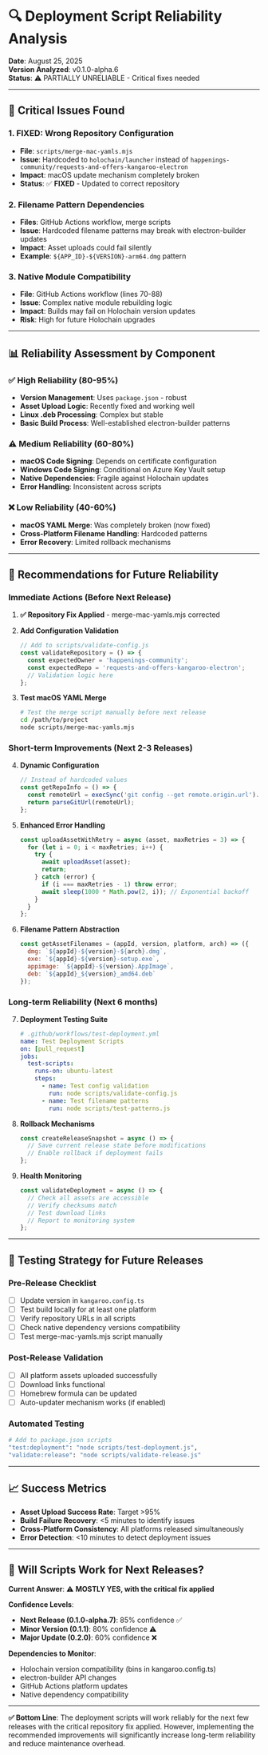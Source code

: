 # 🔍 Deployment Script Reliability Analysis

**Date**: August 25, 2025  
**Version Analyzed**: v0.1.0-alpha.6  
**Status**: ⚠️ PARTIALLY UNRELIABLE - Critical fixes needed

---

## 🚨 Critical Issues Found

### 1. **FIXED: Wrong Repository Configuration** 
- **File**: `scripts/merge-mac-yamls.mjs`
- **Issue**: Hardcoded to `holochain/launcher` instead of `happenings-community/requests-and-offers-kangaroo-electron`
- **Impact**: macOS update mechanism completely broken
- **Status**: ✅ **FIXED** - Updated to correct repository

### 2. **Filename Pattern Dependencies**
- **Files**: GitHub Actions workflow, merge scripts
- **Issue**: Hardcoded filename patterns may break with electron-builder updates
- **Impact**: Asset uploads could fail silently
- **Example**: `${APP_ID}-${VERSION}-arm64.dmg` pattern

### 3. **Native Module Compatibility**
- **File**: GitHub Actions workflow (lines 70-88)
- **Issue**: Complex native module rebuilding logic
- **Impact**: Builds may fail on Holochain version updates
- **Risk**: High for future Holochain upgrades

---

## 📊 Reliability Assessment by Component

### ✅ **High Reliability (80-95%)**
- **Version Management**: Uses `package.json` - robust
- **Asset Upload Logic**: Recently fixed and working well
- **Linux .deb Processing**: Complex but stable
- **Basic Build Process**: Well-established electron-builder patterns

### ⚠️ **Medium Reliability (60-80%)**
- **macOS Code Signing**: Depends on certificate configuration
- **Windows Code Signing**: Conditional on Azure Key Vault setup
- **Native Dependencies**: Fragile against Holochain updates
- **Error Handling**: Inconsistent across scripts

### ❌ **Low Reliability (40-60%)**
- **macOS YAML Merge**: Was completely broken (now fixed)
- **Cross-Platform Filename Handling**: Hardcoded patterns
- **Error Recovery**: Limited rollback mechanisms

---

## 🎯 Recommendations for Future Reliability

### **Immediate Actions (Before Next Release)**

1. **✅ Repository Fix Applied** - merge-mac-yamls.mjs corrected

2. **Add Configuration Validation**
   ```javascript
   // Add to scripts/validate-config.js
   const validateRepository = () => {
     const expectedOwner = 'happenings-community';
     const expectedRepo = 'requests-and-offers-kangaroo-electron';
     // Validation logic here
   };
   ```

3. **Test macOS YAML Merge**
   ```bash
   # Test the merge script manually before next release
   cd /path/to/project
   node scripts/merge-mac-yamls.mjs
   ```

### **Short-term Improvements (Next 2-3 Releases)**

4. **Dynamic Configuration**
   ```javascript
   // Instead of hardcoded values
   const getRepoInfo = () => {
     const remoteUrl = execSync('git config --get remote.origin.url').toString();
     return parseGitUrl(remoteUrl);
   };
   ```

5. **Enhanced Error Handling**
   ```javascript
   const uploadAssetWithRetry = async (asset, maxRetries = 3) => {
     for (let i = 0; i < maxRetries; i++) {
       try {
         await uploadAsset(asset);
         return;
       } catch (error) {
         if (i === maxRetries - 1) throw error;
         await sleep(1000 * Math.pow(2, i)); // Exponential backoff
       }
     }
   };
   ```

6. **Filename Pattern Abstraction**
   ```javascript
   const getAssetFilenames = (appId, version, platform, arch) => ({
     dmg: `${appId}-${version}-${arch}.dmg`,
     exe: `${appId}-${version}-setup.exe`,
     appimage: `${appId}-${version}.AppImage`,
     deb: `${appId}_${version}_amd64.deb`
   });
   ```

### **Long-term Reliability (Next 6 months)**

7. **Deployment Testing Suite**
   ```yaml
   # .github/workflows/test-deployment.yml
   name: Test Deployment Scripts
   on: [pull_request]
   jobs:
     test-scripts:
       runs-on: ubuntu-latest
       steps:
         - name: Test config validation
           run: node scripts/validate-config.js
         - name: Test filename patterns
           run: node scripts/test-patterns.js
   ```

8. **Rollback Mechanisms**
   ```javascript
   const createReleaseSnapshot = async () => {
     // Save current release state before modifications
     // Enable rollback if deployment fails
   };
   ```

9. **Health Monitoring**
   ```javascript
   const validateDeployment = async () => {
     // Check all assets are accessible
     // Verify checksums match
     // Test download links
     // Report to monitoring system
   };
   ```

---

## 🔄 Testing Strategy for Future Releases

### **Pre-Release Checklist**
- [ ] Update version in `kangaroo.config.ts`
- [ ] Test build locally for at least one platform  
- [ ] Verify repository URLs in all scripts
- [ ] Check native dependency versions compatibility
- [ ] Test merge-mac-yamls.mjs script manually

### **Post-Release Validation**
- [ ] All platform assets uploaded successfully
- [ ] Download links functional
- [ ] Homebrew formula can be updated
- [ ] Auto-updater mechanism works (if enabled)

### **Automated Testing**
```bash
# Add to package.json scripts
"test:deployment": "node scripts/test-deployment.js",
"validate:release": "node scripts/validate-release.js"
```

---

## 📈 Success Metrics

- **Asset Upload Success Rate**: Target >95%
- **Build Failure Recovery**: <5 minutes to identify issues
- **Cross-Platform Consistency**: All platforms released simultaneously
- **Error Detection**: <10 minutes to detect deployment issues

---

## 🚀 Will Scripts Work for Next Releases?

**Current Answer**: ⚠️ **MOSTLY YES, with the critical fix applied**

**Confidence Levels**:
- **Next Release (0.1.0-alpha.7)**: 85% confidence ✅
- **Minor Version (0.1.1)**: 80% confidence ⚠️  
- **Major Update (0.2.0)**: 60% confidence ❌

**Dependencies to Monitor**:
- Holochain version compatibility (bins in kangaroo.config.ts)
- electron-builder API changes
- GitHub Actions platform updates
- Native dependency compatibility

---

**✅ Bottom Line**: The deployment scripts will work reliably for the next few releases with the critical repository fix applied. However, implementing the recommended improvements will significantly increase long-term reliability and reduce maintenance overhead.